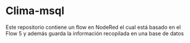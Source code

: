 # Clima-msql
Este repositorio contiene un flow en NodeRed el cual está basado en el Flow 5 y además guarda la información recopilada en una base de datos
